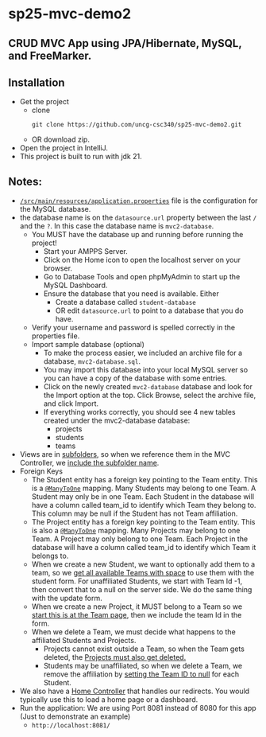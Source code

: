 # sp25-mvc-demo2
## CRUD MVC App using JPA/Hibernate, MySQL, and FreeMarker.
## Installation
- Get the project
    - clone  
        ```
      git clone https://github.com/uncg-csc340/sp25-mvc-demo2.git
        ``` 
    - OR download zip.
- Open the project in IntelliJ.
- This project is built to run with jdk 21.
## Notes:
- [`/src/main/resources/application.properties`](https://github.com/uncg-csc340/sp25-mvc-demo2/blob/dabf1bbd01670ff453730273827bfe3a01782abd/src/main/resources/application.properties) file  is the configuration for the MySQL database.
- the database name is on the `datasource.url` property between the last `/` and the `?`. In this case the database name is `mvc2-database`.
  - You MUST have the database up and running before running the project! 
    - Start your AMPPS Server.
    - Click on the Home icon to open the localhost server on your browser.
    - Go to Database Tools and open phpMyAdmin to start up the MySQL Dashboard.
    - Ensure the database that you need is available. Either
      - Create a database called `student-database`
      - OR edit `datasource.url` to point to a database that you do have.
  - Verify your username and password is spelled correctly in the properties file.
  - Import sample database (optional)
    - To make the process easier, we included an archive file for a database, `mvc2-database.sql`.
    - You may import this database into your local MySQL server so you can have a copy of the database with some entries.
    - Click on the newly created `mvc2-database` database and look for the Import option at the top. Click Browse, select the archive file, and click Import.
    - If everything works correctly, you should see 4 new tables created under the mvc2-database database:
      - projects
      - students
      - teams
- Views are in [subfolders](https://github.com/uncg-csc340/sp25-mvc-demo2/tree/1c9b2eac1d3b0431d465cade4ff32d7a5334962d/src/main/resources/templates), so when we reference them in the MVC Controller, we [include the subfolder name](https://github.com/uncg-csc340/sp25-mvc-demo2/blob/26b3456145a69da7c01c696e573b0ca46456af37/src/main/java/com/csc340/mvc_demo2/team/TeamController.java#L33).
- Foreign Keys
    - The Student entity has a foreign key pointing to the Team entity. This is a [`@ManyToOne`](https://github.com/uncg-csc340/sp25-mvc-demo2/blob/26b3456145a69da7c01c696e573b0ca46456af37/src/main/java/com/csc340/mvc_demo2/student/Student.java#L23) mapping. Many Students may belong to one Team. A Student may only be in one Team. Each Student in the database will have a column called team_id to identify which Team they belong to. This column may be null if the Student has not Team affiliation.
    - The Project entity has a foreign key pointing to the Team entity. This is also a [`@ManyToOne`](https://github.com/uncg-csc340/sp25-mvc-demo2/blob/26b3456145a69da7c01c696e573b0ca46456af37/src/main/java/com/csc340/mvc_demo2/project/Project.java#L15) mapping. Many Projects may belong to one Team. A Project may only belong to one Team. Each Project in the database will have a column called team_id to identify which Team it belongs to.
    - When we create a new Student, we want to optionally add them to a team, so we [get all available Teams with space](https://github.com/uncg-csc340/sp25-mvc-demo2/blob/26b3456145a69da7c01c696e573b0ca46456af37/src/main/java/com/csc340/mvc_demo2/student/StudentController.java#L115) to use them with the student form. For unaffiliated Students, we start with Team Id -1, then convert that to a null on the server side. We do the same thing with the update form.
    - When we create a new Project, it MUST belong to a Team so we [start this is at the Team page](https://github.com/uncg-csc340/sp25-mvc-demo2/blob/26b3456145a69da7c01c696e573b0ca46456af37/src/main/resources/templates/team/team-details.ftlh#L69), then we include the team Id in the form.
    - When we delete a Team, we must decide what happens to the affiliated Students and Projects.
        - Projects cannot exist outside a Team, so when the Team gets deleted, the [Projects must also get deleted.](https://github.com/uncg-csc340/sp25-mvc-demo2/blob/26b3456145a69da7c01c696e573b0ca46456af37/src/main/java/com/csc340/mvc_demo2/team/TeamController.java#L66)
        - Students may be unaffiliated, so when we delete a Team, we remove the affiliation by [setting the Team ID to null](https://github.com/uncg-csc340/sp25-mvc-demo2/blob/26b3456145a69da7c01c696e573b0ca46456af37/src/main/java/com/csc340/mvc_demo2/team/TeamController.java#L68) for each Student.
- We also have a [Home Controller](https://github.com/uncg-csc340/sp25-mvc-demo2/blob/26b3456145a69da7c01c696e573b0ca46456af37/src/main/java/com/csc340/mvc_demo2/HomeController.java#L7) that handles our redirects. You would typically use this to load a home page or a dashboard.
- Run the application: We are using Port 8081 instead of 8080 for this app (Just to demonstrate an example)
  - `http://localhost:8081/`
